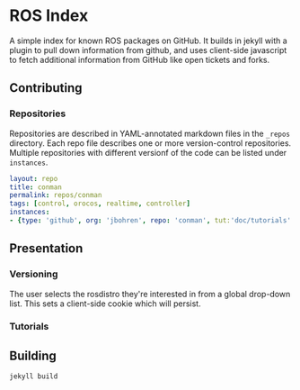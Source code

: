ROS Index
=========

A simple index for known ROS packages on GitHub. It builds in jekyll with a
plugin to pull down information from github, and uses client-side javascript to
fetch additional information from GitHub like open tickets and forks.

## Contributing

### Repositories

Repositories are described in YAML-annotated markdown files in the `_repos`
directory. Each repo file describes one or more version-control repositories.
Multiple repositories with different versionf of the code can be listed under
`instances`.

```yaml
layout: repo
title: conman
permalink: repos/conman
tags: [control, orocos, realtime, controller]
instances:
- {type: 'github', org: 'jbohren', repo: 'conman', tut:'doc/tutorials' }
```

## Presentation

### Versioning

The user selects the rosdistro they're interested in from a global drop-down
list. This sets a client-side cookie which will persist.

### Tutorials

## Building

```
jekyll build
```
